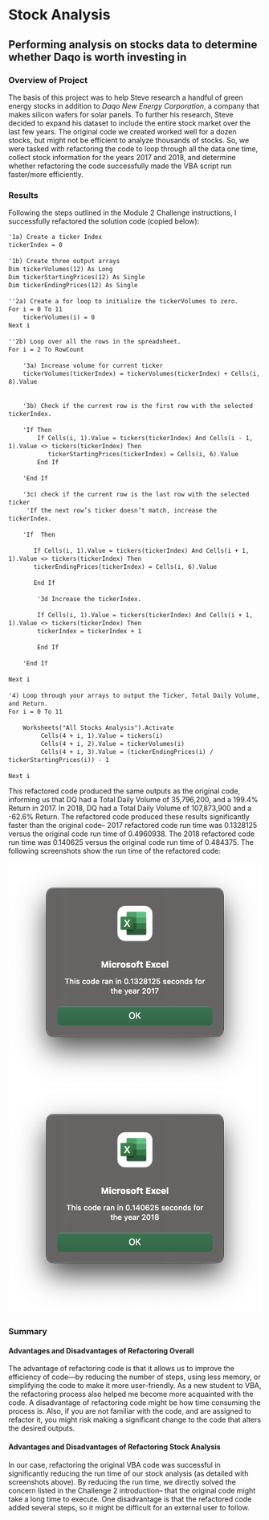 # Stock Analysis

## Performing analysis on stocks data to determine whether Daqo is worth investing in

### Overview of Project

The basis of this project was to help Steve research a handful of green energy stocks in addition to *Daqo New Energy Corporation*, a company that makes silicon wafers for solar panels. To further his research, Steve decided to expand his dataset to include the entire stock market over the last few years. The original code we created worked well for a dozen stocks, but might not be efficient to analyze thousands of stocks. So, we were tasked with refactoring the code to loop through all the data one time, collect stock information for the years 2017 and 2018, and determine whether refactoring the code successfully made the VBA script run faster/more efficiently.

### Results

Following the steps outlined in the Module 2 Challenge instructions, I successfully refactored the solution code (copied below):

    '1a) Create a ticker Index
    tickerIndex = 0
    
    '1b) Create three output arrays
    Dim tickerVolumes(12) As Long
    Dim tickerStartingPrices(12) As Single
    Dim tickerEndingPrices(12) As Single
    
    ''2a) Create a for loop to initialize the tickerVolumes to zero.
    For i = 0 To 11
        tickerVolumes(i) = 0
    Next i

    ''2b) Loop over all the rows in the spreadsheet.
    For i = 2 To RowCount
    
        '3a) Increase volume for current ticker
        tickerVolumes(tickerIndex) = tickerVolumes(tickerIndex) + Cells(i, 8).Value
    
        
        '3b) Check if the current row is the first row with the selected tickerIndex.
        
        'If Then
            If Cells(i, 1).Value = tickers(tickerIndex) And Cells(i - 1, 1).Value <> tickers(tickerIndex) Then
               tickerStartingPrices(tickerIndex) = Cells(i, 6).Value
            End If
            
        'End If
        
        '3c) check if the current row is the last row with the selected ticker
         'If the next row’s ticker doesn’t match, increase the tickerIndex.
         
        'If  Then
            
           If Cells(i, 1).Value = tickers(tickerIndex) And Cells(i + 1, 1).Value <> tickers(tickerIndex) Then
           tickerEndingPrices(tickerIndex) = Cells(i, 6).Value
           
           End If

            '3d Increase the tickerIndex.
            
            If Cells(i, 1).Value = tickers(tickerIndex) And Cells(i + 1, 1).Value <> tickers(tickerIndex) Then
            tickerIndex = tickerIndex + 1
            
            End If
            
        'End If
    
    Next i
    
    '4) Loop through your arrays to output the Ticker, Total Daily Volume, and Return.
    For i = 0 To 11
        
        Worksheets("All Stocks Analysis").Activate
             Cells(4 + i, 1).Value = tickers(i)
             Cells(4 + i, 2).Value = tickerVolumes(i)
             Cells(4 + i, 3).Value = (tickerEndingPrices(i) / tickerStartingPrices(i)) - 1
        
    Next i

This refactored code produced the same outputs as the original code, informing us that DQ had a Total Daily Volume of 35,796,200, and a 199.4% Return in 2017. In 2018, DQ had a Total Daily Volume of 107,873,900 and a -62.6% Return. The refactored code produced these results significantly faster than the original code– 2017 refactored code run time was 0.1328125 versus the original code run time of 0.4960938. The 2018 refactored code run time was 0.140625 versus the original code run time of 0.484375. The following screenshots show the run time of the refactored code:

![2017](https://github.com/MichaelaAnastasiaAustin/stock-analysis/blob/main/Resources/VBA_Challenge_2017.png)
![2018](https://github.com/MichaelaAnastasiaAustin/stock-analysis/blob/main/Resources/VBA_Challenge_2018.png)

### Summary

#### Advantages and Disadvantages of Refactoring Overall
The advantage of refactoring code is that it allows us to improve the efficiency of code—by reducing the number of steps, using less memory, or simplifying  the code to make it more user-friendly. As a new student to VBA, the refactoring process also helped me become more acquainted with the code. A disadvantage of refactoring code might be how time consuming the process is. Also, if you are not familiar with the code, and are assigned to refactor it, you might risk making a significant change to the code that alters the desired outputs.

#### Advantages and Disadvantages of Refactoring Stock Analysis
 In our case, refactoring the original VBA code was successful in significantly reducing the run time of our stock analysis (as detailed with screenshots above). By reducing the run time, we directly solved the concern listed in the Challenge 2 introduction– that the original code might take a long time to execute. One disadvantage is that the refactored code added several steps, so it might be difficult for an external user to follow.
